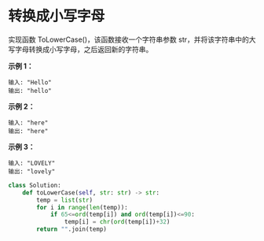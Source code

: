 # 转换成小写字母

实现函数 ToLowerCase()，该函数接收一个字符串参数 str，并将该字符串中的大写字母转换成小写字母，之后返回新的字符串。

**示例 1：**
```
输入: "Hello"
输出: "hello"
```
**示例 2：**
```
输入: "here"
输出: "here"
```
**示例 3：**
```
输入: "LOVELY"
输出: "lovely"
```

```python
class Solution:
    def toLowerCase(self, str: str) -> str:
        temp = list(str)
        for i in range(len(temp)):
            if 65<=ord(temp[i]) and ord(temp[i])<=90:
                temp[i] = chr(ord(temp[i])+32)
        return "".join(temp)
```
